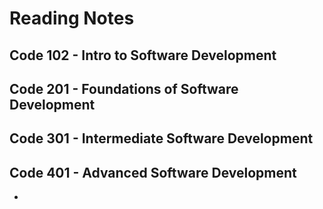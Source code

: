 # Reading Notes

## Code 102 - Intro to Software Development
## Code 201 - Foundations of Software Development
## Code 301 - Intermediate Software Development
## Code 401 - Advanced Software Development

*
